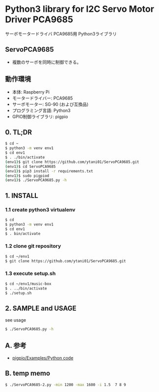 # Python3 library for I2C Servo Motor Driver PCA9685

サーボモータードライバ PCA9685用 Python3ライブラリ

## ServoPCA9685

* 複数のサーボを同時に制御できる。


## 動作環境

* 本体: Raspberry Pi
* モータードライバー: PCA9685
* サーボモーター: SG-90 (および互換品)
* プログラミング言語: Python3
* GPIO制御ライブラリ: pigpio

## 0. TL;DR

```bash
$ cd ~
$ python3 -m venv env1
$ cd env1
$ . ./bin/activate
(env1)$ git clone https://github.com/ytani01/ServoPCA9685.git
(env1)$ cd ServoPCA9685
(env1)$ pip3 install -r requirements.txt
(env1)$ sudo pigpiod
(env1)$ ./ServoPCA9685.py -h
```

## 1. INSTALL

### 1.1 create python3 virtualenv

```bash
$ cd
$ python3 -m venv env1
$ cd env1
$ . bin/activate
```

### 1.2 clone git repository

```bash
$ cd ~/env1
$ git clone https://github.com/ytani01/ServoPCA9685.git
```

### 1.3 execute setup.sh

```bash
$ cd ~/env1/music-box
$ . ../bin/activate
$ ./setup.sh
```

## 2. SAMPLE and USAGE

see usage

```bash
$ ./ServoPCA9685.py -h
```


## A. 参考

* [pigpio/Examples/Python code](http://abyz.me.uk/rpi/pigpio/examples.html#Python%20code)

## B. temp memo

```bash
$ ./ServoPCA9685-2.py -min 1200 -max 1600 -i 1.5  7 8 9
```
